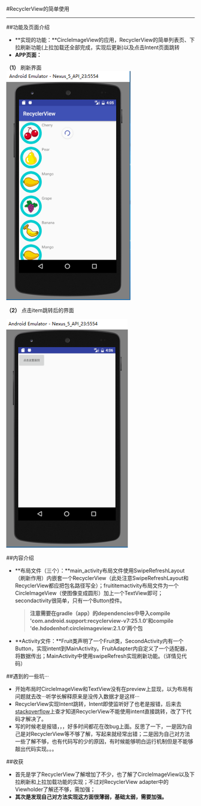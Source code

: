 #RecyclerView的简单使用

***

##功能及页面介绍

* **实现的功能：**CircleImageView的应用，RecyclerView的简单列表页、下拉刷新功能(上拉加载还全部完成，实现后更新)以及点击Intent页面跳转
* **APP页面：**<br>

**（1）** 刷新界面<br>
![](/First_Term/wanjian/Work2_RecyclerView//pictures/picture1.png)<br>


**（2）** 点击item跳转后的界面<br>

![](/First_Term/wanjian/Work2_RecyclerView/pictures/picture2.png)<br>


##内容介绍

* **布局文件（三个）：**main_activity布局文件使用SwipeRefreshLayout（刷新作用）内嵌套一个RecyclerView（此处注意SwipeRefreshLayout和RecyclerView都应把包名路径写全）；fruititemactivity布局文件为一个CircleImageView（使图像变成圆形）加上一个TextView即可；secondactivity很简单，只有一个Button控件。<br>
  >**注意需要在gradle（app）的dependencies中导入compile 'com.android.support:recyclerview-v7:25.1.0'和compile 'de.hdodenhof:circleimageview:2.1.0'两个包**<br>


* **Activity文件：**Fruit类声明了一个Fruit类，SecondActivity内有一个Button，实现intent到MainActivity。FruitAdapter内自定义了一个适配器，将数据传出；MainActivity中使用swipeRefresh实现刷新功能。（详情见代码）<br>

##遇到的一些坑···
* 开始布局时CircleImageView和TextView没有在preview上显现，以为布局有问题就去改···听学长解释原来是没传入数据才是这样···
* RecyclerView实现Intent跳转，Intent即使监听好了也老是报错，后来去[stackoverflow](http://stackoverflow.com/)上查才知道RecyclerView不能使用intent直接跳转，改了下代码才解决了。
* 写的时候老是报错，，，好多时间都花在改bug上面。反思了一下，一是因为自己是对RecyclerView等不够了解，写起来就经常出错；二是因为自己对方法一些了解不够，也有代码写的少的原因，有时候能够明白运行机制但是不能够敲出代码实现。。。

##收获

* 首先是学了RecyclerView了解增加了不少，也了解了CircleImageView以及下拉刷新和上拉加载功能的实现；不过对RecyclerView adapter中的Viewholder了解还不够，需加强；
* **其次是发现自己对方法实现这方面很薄弱，基础太弱，需要加强。**

